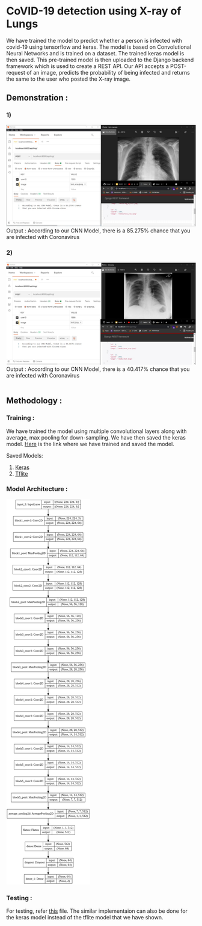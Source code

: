 # CoVID-19 detection using X-ray of Lungs 

We have trained the model to predict whether a person is infected with covid-19 using tensorflow and keras. The model is based on Convolutional Neural Networks and is trained on a dataset. The trained keras model is then saved. This pre-trained model is then uploaded to the Django backend framework which is used to create a REST API. Our API accepts a POST-request of an image, predicts the probability of being infected and returns the same to the user who posted the X-ray image.


## Demonstration : 

### 1)
<img src = "https://github.com/Technocrats-nitw/Care/blob/master/ML/Covid19_Lung_X-Ray/sample/predict1.jpeg">
Output : According to our CNN Model, there is a 85.275% chance that you are infected with Coronavirus

### 2)
<img src = "https://github.com/Technocrats-nitw/Care/blob/master/ML/Covid19_Lung_X-Ray/sample/predict2.jpeg">
Output : According to our CNN Model, there is a 40.417% chance that you are infected with Coronavirus

<br />
<br />

## Methodology :

### Training : 

We have trained the model using multiple convolutional layers along with average, max pooling for down-sampling. We have then saved the keras model. [Here](https://github.com/Technocrats-nitw/Care/blob/master/ML/Covid19_Lung_X-Ray/covid_detection_x_ray.ipynb) is the link where we have trained and saved the model.

Saved Models:
1) [Keras](https://github.com/Technocrats-nitw/Care/blob/master/ML/Covid19_Lung_X-Ray/covid19.model)
2) [Tflite](https://github.com/Technocrats-nitw/Care/blob/master/ML/Covid19_Lung_X-Ray/model.tflite)

### Model Architecture :
<img src = "https://github.com/Technocrats-nitw/Care/blob/master/ML/Covid19_Lung_X-Ray/model_architecture.png">

### Testing :

For testing, refer [this](https://github.com/Technocrats-nitw/Care/blob/master/ML/Covid19_Lung_X-Ray/Untitled.ipynb) file. The similar implementaion can also be done for the keras model instead of the tflite model that we have shown.
